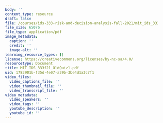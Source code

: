 ```yaml
---
body: ''
content_type: resource
draft: false
file: /courses/ids-333-risk-and-decision-analysis-fall-2021/mit_ids_333f21_oldquiz1.pdf
file_size: 65076
file_type: application/pdf
image_metadata:
  caption: ''
  credit: ''
  image-alt: ''
learning_resource_types: []
license: https://creativecommons.org/licenses/by-nc-sa/4.0/
resourcetype: Document
title: MIT_IDS_333f21_OldQuiz1.pdf
uid: 1783901b-f35d-4e07-a39b-3be4d1a3c7f1
video_files:
  video_captions_file: ''
  video_thumbnail_file: ''
  video_transcript_file: ''
video_metadata:
  video_speakers: ''
  video_tags: ''
  youtube_description: ''
  youtube_id: ''
---
```

